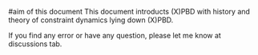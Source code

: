 #aim of this document
This document introducts (X)PBD with history and theory of constraint dynamics lying down (X)PBD.

If you find any error or have any question, please let me know at discussions tab.